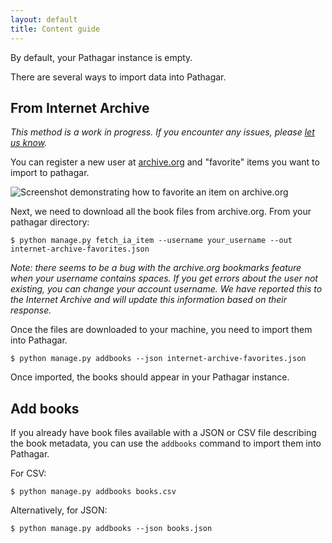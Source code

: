 ```yaml
---
layout: default
title: Content guide
---
```


By default, your Pathagar instance is empty.

There are several ways to import data into Pathagar.


## From Internet Archive

_This method is a work in progress. If you encounter any issues, please [let us
know](https://github.com/PathagarBooks/pathagar/issues/new)._

You can register a new user at [archive.org](https://archive.org) and "favorite"
items you want to import to pathagar.

<img alt="Screenshot demonstrating how to favorite an item on archive.org"
src="{{ '/img/screenshot-internet-archive-favorite.png' | baseurl }}">

Next, we need to download all the book files from archive.org. From your pathagar directory:

    $ python manage.py fetch_ia_item --username your_username --out internet-archive-favorites.json

_Note: there seems to be a bug with the archive.org bookmarks feature when your
username contains spaces. If you get errors about the user not existing, you can
change your account username. We have reported this to the Internet Archive and
will update this information based on their response._

Once the files are downloaded to your machine, you need to import them into
Pathagar.

    $ python manage.py addbooks --json internet-archive-favorites.json

Once imported, the books should appear in your Pathagar instance.


## Add books

If you already have book files available with a JSON or CSV file describing the
book metadata, you can use the `addbooks` command to import them into Pathagar.

For CSV:

    $ python manage.py addbooks books.csv

Alternatively, for JSON:

    $ python manage.py addbooks --json books.json

